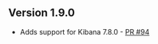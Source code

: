 ## Version 1.9.0

* Adds support for Kibana 7.8.0 - [PR #94](https://github.com/opendistro-for-elasticsearch/index-management-kibana-plugin/pull/94)

